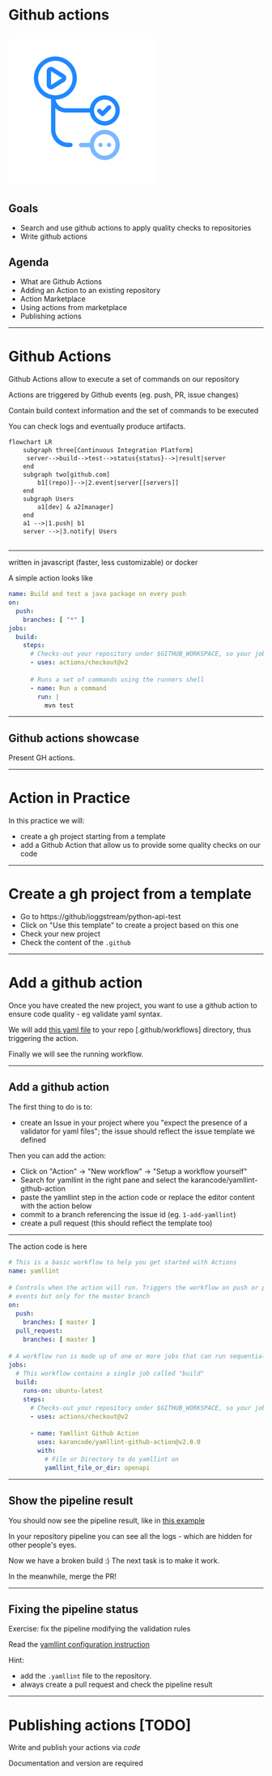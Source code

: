 # Github actions

![Logo from github.com](https://raw.githubusercontent.com/github/explore/2c7e603b797535e5ad8b4beb575ab3b7354666e1/topics/actions/actions.png)
---

## Goals

  - Search and use github actions to apply quality checks to repositories
  - Write github actions
  
## Agenda

- What are Github Actions
- Adding an Action to an existing repository
- Action Marketplace
- Using actions from marketplace
- Publishing actions

---

# Github Actions

Github Actions allow to execute a set of commands on our repository

Actions are triggered by Github events (eg. push, PR, issue changes)

Contain build context information and the set of commands to be executed

You can check logs and eventually produce artifacts.

```mermaid
flowchart LR
    subgraph three[Continuous Integration Platform]
     server-->build-->test-->status{status}-->|result|server
    end
    subgraph two[github.com]
        b1[(repo)]-->|2.event|server[[servers]]
    end
    subgraph Users
        a1[dev] & a2[manager]
    end
    a1 -->|1.push| b1
    server -->|3.notify| Users
    
```
----

written in javascript (faster, less customizable) or docker

A simple action looks like 

```yaml
name: Build and test a java package on every push
on:
  push:
    branches: [ "*" ]
jobs:
  build:
    steps:
      # Checks-out your repository under $GITHUB_WORKSPACE, so your job can access it
      - uses: actions/checkout@v2

      # Runs a set of commands using the runners shell
      - name: Run a command
        run: |
          mvn test
```
----

## Github actions showcase

Present GH actions.

---

# Action in Practice

In this practice we will:
 
 - create a gh project starting from a template
 - add a Github Action that allow us to 
   provide some quality checks on our code

---- 

# Create a gh project from a template

  - Go to https://github/ioggstream/python-api-test
  - Click on "Use this template" to create a project based on this one
  - Check your new project
  - Check the content of the `.github`

----

# Add a github action

Once you have created the new project, you want to use a github action to 
ensure code quality - eg validate yaml syntax.

We will add [this yaml file](https://github.com/ioggstream/python-api-test/blob/master/.github/workflows/yamllint.yml)
to your repo [.github/workflows] directory, thus triggering the action.

Finally we will see the running workflow.

----

## Add a github action

The first thing to do is to:

  - create an Issue in your project where you "expect the presence of a
   validator for yaml files"; the issue should reflect the issue template
    we defined 

Then you can add the action: 

  - Click on "Action" -> "New workflow" -> "Setup a workflow yourself" 
  - Search for yamllint in the right pane
    and select the karancode/yamllint-github-action
  - paste the yamllint step in the action code or replace the editor
    content with the action below
  - commit to a branch referencing the issue id (eg. `1-add-yamllint`)
  - create a pull request (this should reflect the template too)

----

The action code is here

```yaml
# This is a basic workflow to help you get started with Actions
name: yamllint

# Controls when the action will run. Triggers the workflow on push or pull request
# events but only for the master branch
on:
  push:
    branches: [ master ]
  pull_request:
    branches: [ master ]

# A workflow run is made up of one or more jobs that can run sequentially or in parallel
jobs:
  # This workflow contains a single job called "build"
  build:
    runs-on: ubuntu-latest
    steps:
      # Checks-out your repository under $GITHUB_WORKSPACE, so your job can access it
      - uses: actions/checkout@v2

      - name: Yamllint Github Action
        uses: karancode/yamllint-github-action@v2.0.0
        with:
          # File or Directory to do yamllint on
          yamllint_file_or_dir: openapi
```

----

## Show the pipeline result

You should now see the pipeline result, like in [this example](https://github.com/ioggstream/python-api-test/runs/1037583851?check_suite_focus=true)

In your repository pipeline you can see all the logs - which are hidden for
 other people's eyes.
 
Now we have a broken build :) The next task is to make it work.

In the meanwhile, merge the PR!

----

## Fixing the pipeline status

Exercise: fix the pipeline modifying the validation rules

Read the [yamllint configuration instruction](https://yamllint.readthedocs.io/en/stable/configuration.html)

Hint: 

- add the  `.yamllint` file to the repository.
- always create a pull request and check the pipeline result

---

# Publishing actions [TODO]

Write and publish your actions via *code*

Documentation and version are required

